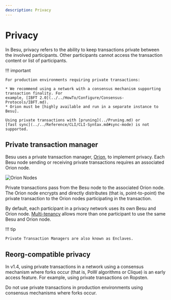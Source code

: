 ```yaml
---
description: Privacy
---
```


# Privacy

In Besu, privacy refers to the ability to keep transactions private between the involved
participants. Other participants cannot access the transaction content or list of participants.

!!! important

    For production environments requiring private transactions:

    * We recommend using a network with a consensus mechanism supporting transaction finality. For
    example, [IBFT 2.0](../../HowTo/Configure/Consensus-Protocols/IBFT.md).
    * Orion must be [highly available and run in a separate instance to Besu].

    Using private transactions with [pruning](../Pruning.md) or
    [fast sync](../../Reference/CLI/CLI-Syntax.md#sync-mode) is not supported.

## Private transaction manager

Besu uses a private transaction manager, [Orion](http://docs.orion.pegasys.tech), to implement
privacy. Each Besu node sending or receiving private transactions requires an associated Orion
node.

![Orion Nodes](../../images/OrionNodes.png)

Private transactions pass from the Besu node to the associated Orion node. The Orion node
encrypts and directly distributes (that is, point-to-point) the private transaction to the Orion
nodes participating in the transaction.

By default, each participant in a privacy network uses its own Besu and Orion node.
[Multi-tenancy](Multi-Tenancy.md) allows more than one participant to use the same Besu and Orion
node.

!!! tip

    Private Transaction Managers are also known as Enclaves.

## Reorg-compatible privacy

In v1.4, using private transactions in a network using a consensus mechanism where forks occur
(that is, PoW algorithms or Clique) is an early access feature. For example, using private
transactions on Ropsten.

Do not use private transactions in production environments using consensus mechanisms where forks
occur.

<!-- Links -->
[highly available and run in a separate instance to Besu]: ../../HowTo/Use-Privacy/Run-Orion-With-Besu.md
